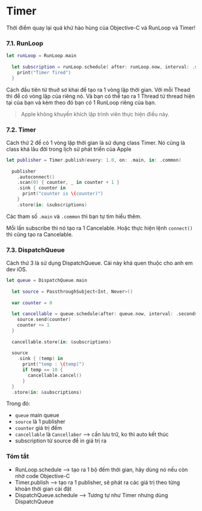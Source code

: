 # Timer

Thời điểm quay lại quá khứ hào hùng của Objective-C và RunLoop và Timer!

### 7.1. RunLoop

```swift
let runLoop = RunLoop.main
  
  let subscription = runLoop.schedule( after: runLoop.now, interval: .seconds(1), tolerance: .milliseconds(100)) {
    print("Timer fired")
  }
```

Cách đầu tiên từ thuở sơ khai để tạo ra 1 vòng lặp thời gian. Với mỗi Thead thì để có vòng lặp của riêng nó. Và bạn có thể tạo ra 1 Thread từ thread hiện tại của bạn và kèm theo đó bạn có 1 RunLoop riêng của bạn.

> Apple không khuyến khích lập trình viên thực hiện điều này.

### 7.2. Timer

Cách thứ 2 để có 1 vòng lặp thời gian là sử dụng class Timer. Nó cũng là class khá lâu đời trong lịch sử phát triển của Apple

```swift
let publisher = Timer.publish(every: 1.0, on: .main, in: .common)
  
  publisher
    .autoconnect()
    .scan(0) { counter, _ in counter + 1 }
    .sink { counter in
      print("counter is \(counter)")
    }
    .store(in: &subscriptions)
```

Các tham số `.main` và `.common` thì bạn tự tìm hiểu thêm.

Mỗi lần subscribe thì nó tạo ra 1 Cancelable. Hoặc thực hiện lệnh `connect()` thì cũng tạo ra Cancelable.

### 7.3. DispatchQueue

Cách thứ 3 là sử dụng DispatchQueue. Cái này khá quen thuộc cho anh em dev iOS.

```swift
let queue = DispatchQueue.main
  
  let source = PassthroughSubject<Int, Never>()
  
  var counter = 0
  
  let cancellable = queue.schedule(after: queue.now, interval: .seconds(1)) {
    source.send(counter)
    counter += 1
  }
  
  cancellable.store(in: &subscriptions)
  
  source
    .sink { (temp) in
      print("temp : \(temp)")
      if temp == 10 {
        cancellable.cancel()
      }
  }
  .store(in: &subscriptions)
```

Trong đó:

* `queue` main queue
* `source` là 1 publisher
* `counter` giá trị đếm
* `cancellable` là `Cancellaber` --> cần lưu trữ, ko thì auto kết thúc
* subscription từ source để in giá trị ra

### Tóm tắt

* RunLoop.schedule --> tạo ra 1 bộ đếm thời gian, hãy dùng nó nếu còn nhờ code Objective-C
* Timer.publish --> tạo ra 1 publisher, sẽ phát ra các giá trị theo từng khoản thời gian cài đặt
* DispatchQueue.schedule --> Tương tự như Timer nhưng dùng DispatchQueue